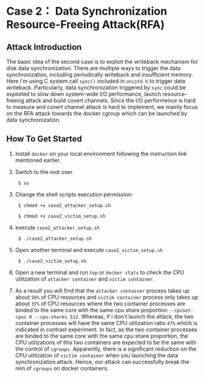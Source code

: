 Case 2： Data Synchronization Resource-Freeing Attack(RFA)
====================================================================

Attack Introduction
---------------------------------------------------------------------
The basic idea of the second case is to exploit the writeback mechanism for disk data synchronization. There are multiple ways to trigger 
the data synchronization, including periodically writeback and insufficient memory. Here i'm using C system call `sync()` included in
`unistd.h` to trigger data writeback. Particularly, data synchronization triggered by `sync` could be exploited to slow down system-wide I/O 
performance, launch resource-freeing attack and build covert channels. Since the I/O performence is hard to measure and covert channel 
attack is hard to implement, we mainly focus on the RFA attack towards the docker cgroup which can be launched by data synchronization.

## How To Get Started

1. Install `docker` on your local environment following the instruction link mentioned earlier.

2. Switch to the root user.

        $ su

3. Change the shell scripts execution permission:

        $ chmod +x case2_attacker_setup.sh
        
        $ chmod +x case2_victim_setup.sh

4. execute `case2_attacker_setup.sh`

        $ ./case2_attacker_setup.sh

5. Open another terminal and execute `case2_victim_setup.sh`

        $ ./case2_victim_setup.sh
    
6. Open a new terminal and run `top` or `docker stats` to check the CPU utilization of `attacker container` and `victim container`. 

7. As a result you will find that the `attacker container` process takes up about `56%` of CPU resources and `victim container` process only takes up about `37%` of
CPU resources where the two container processes are binded to the same core with the same cpu share proportion `--cpuset-cpus 0 --cpu-shares 512`.  Whereas, if i don't launch the attack, the two container processes will have the same CPU utilization ratio `47%` which is indicated in contrast experiment. 
In fact, as the two container processes are binded to the same core with the same cpu share proportion, the CPU utilizations of this two containers are expected to be the same with the control of `cgroups`. Apparently, there is a significant reduction on the CPU utilization of `victim container` when you launching the data synchronization attack.
Hence, our attack can successfully break the rein of `cgroups` on docker containers.
    
    
    
    
   
